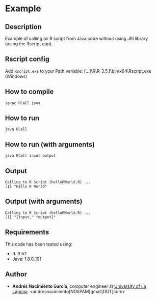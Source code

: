 # Example

## Description

Example of calling an R script from Java code without using JRI library (using the Rscript app).

## Rscript config

Add `Rscript.exe` to your Path variable: [...]\R\R-3.5.1\bin\x64\Rscript.exe (Windows)

## How to compile

```
javac RCall.java
```

## How to run

```
java RCall
```

## How to run (with arguments)

```
java RCall input output
```

## Output

```
Calling to R Script (helloRWorld.R) ...
[1] "Hello R World"
```

## Output (with arguments)

```
Calling to R Script (helloRWorld.R) ...
[1] "[input," "output]"
```

## Requirements

This code has been tested using:
* R: 3.5.1
* Java: 1.8.0_191

## Author
* **Andrés Nacimiento García**, computer engineer at [University of La Laguna](https://ull.es/). <andresnacimiento[NOSPAM]gmail[DOT]com>
